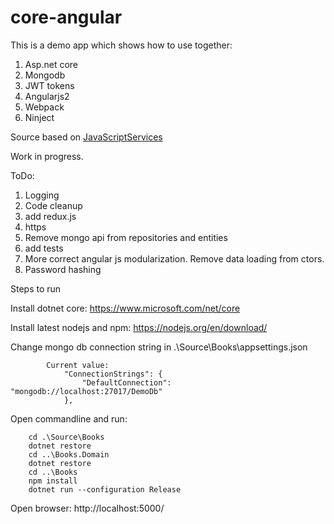 # core-angular

This is a demo app which shows how to use together:

1. Asp.net core
2. Mongodb
3. JWT tokens 
4. Angularjs2
5. Webpack
6. Ninject

Source based on [JavaScriptServices](https://github.com/aspnet/JavaScriptServices)

Work in progress.

ToDo:

1. Logging
2. Code cleanup
3. add redux.js
4. https
5. Remove mongo api from repositories and entities
6. add tests
7. More correct angular js modularization. Remove data loading from ctors.
8. Password hashing

Steps to run

Install dotnet core: https://www.microsoft.com/net/core

Install latest nodejs and npm: https://nodejs.org/en/download/

Change mongo db connection string in .\Source\Books\appsettings.json


```
        Current value:
            "ConnectionStrings": {
                "DefaultConnection": "mongodb://localhost:27017/DemoDb"
            },
```


Open commandline and run:


```
    cd .\Source\Books
    dotnet restore
    cd ..\Books.Domain
    dotnet restore
    cd ..\Books
    npm install
    dotnet run --configuration Release
```


Open browser: http://localhost:5000/


        
 

